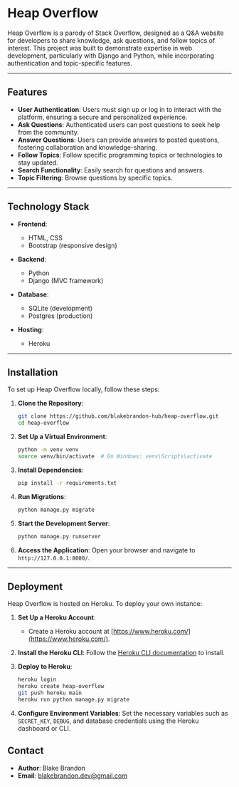 # Heap Overflow

Heap Overflow is a parody of Stack Overflow, designed as a Q&A website for developers to share knowledge, ask questions, and follow topics of interest. This project was built to demonstrate expertise in web development, particularly with Django and Python, while incorporating authentication and topic-specific features.

---

## Features

- **User Authentication**: Users must sign up or log in to interact with the platform, ensuring a secure and personalized experience.
- **Ask Questions**: Authenticated users can post questions to seek help from the community.
- **Answer Questions**: Users can provide answers to posted questions, fostering collaboration and knowledge-sharing.
- **Follow Topics**: Follow specific programming topics or technologies to stay updated.
- **Search Functionality**: Easily search for questions and answers.
- **Topic Filtering**: Browse questions by specific topics.

---

## Technology Stack

- **Frontend**:
  - HTML, CSS
  - Bootstrap (responsive design)

- **Backend**:
  - Python
  - Django (MVC framework)

- **Database**:
  - SQLite (development)
  - Postgres (production)

- **Hosting**:
  - Heroku

---

## Installation

To set up Heap Overflow locally, follow these steps:

1. **Clone the Repository**:
   ```bash
   git clone https://github.com/blakebrandon-hub/heap-overflow.git
   cd heap-overflow
   ```

2. **Set Up a Virtual Environment**:
   ```bash
   python -m venv venv
   source venv/bin/activate  # On Windows: venv\Scripts\activate
   ```

3. **Install Dependencies**:
   ```bash
   pip install -r requirements.txt
   ```

4. **Run Migrations**:
   ```bash
   python manage.py migrate
   ```

5. **Start the Development Server**:
   ```bash
   python manage.py runserver
   ```

6. **Access the Application**:
   Open your browser and navigate to `http://127.0.0.1:8000/`.

---

## Deployment

Heap Overflow is hosted on Heroku. To deploy your own instance:

1. **Set Up a Heroku Account**:
   - Create a Heroku account at [https://www.heroku.com/](https://www.heroku.com/).

2. **Install the Heroku CLI**:
   Follow the [Heroku CLI documentation](https://devcenter.heroku.com/articles/heroku-cli) to install.

3. **Deploy to Heroku**:
   ```bash
   heroku login
   heroku create heap-overflow
   git push heroku main
   heroku run python manage.py migrate
   ```

4. **Configure Environment Variables**:
   Set the necessary variables such as `SECRET_KEY`, `DEBUG`, and database credentials using the Heroku dashboard or CLI.




## Contact

- **Author**: Blake Brandon
- **Email**: [blakebrandon.dev@gmail.com](mailto:blakebrandon.dev@gmail.com)

